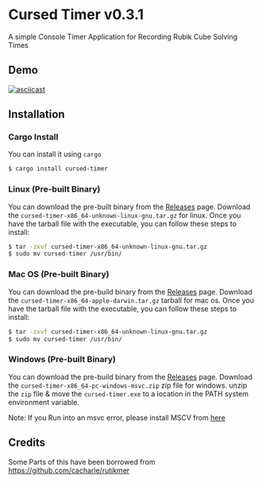 # Cursed Timer v0.3.1

A simple Console Timer Application for Recording Rubik Cube Solving Times

## Demo

[![asciicast](https://asciinema.org/a/3iOMHmr1ZbexqnjUBOPuJC7oN.svg)](https://asciinema.org/a/3iOMHmr1ZbexqnjUBOPuJC7oN)

## Installation

### Cargo Install

You can install it using `cargo`

```sh
$ cargo install cursed-timer
```

### Linux (Pre-built Binary)

You can download the pre-built binary from the [Releases](https://github.com/dhruvasagar/cursed-timer/releases) page.
Download the `cursed-timer-x86_64-unknown-linux-gnu.tar.gz` for linux. Once you have the tarball file with the executable,
you can follow these steps to install:

```bash
$ tar -zxvf cursed-timer-x86_64-unknown-linux-gnu.tar.gz
$ sudo mv cursed-timer /usr/bin/
```

### Mac OS (Pre-built Binary)

You can download the pre-build binary from the [Releases](https://github.com/dhruvasagar/cursed-timer/releases) page.
Download the `cursed-timer-x86_64-apple-darwin.tar.gz` tarball for mac os. Once you have the tarball file with the executable, you can follow these steps to install:

```bash
$ tar -zxvf cursed-timer-x86_64-unknown-linux-gnu.tar.gz
$ sudo mv cursed-timer /usr/bin/
```

### Windows (Pre-built Binary)

You can download the pre-build binary from the [Releases](https://github.com/dhruvasagar/cursed-timer/releases) page.
Download the `cursed-timer-x86_64-pc-windows-msvc.zip` zip file for windows. unzip the `zip` file & move the `cursed-timer.exe` to a location in the PATH system environment variable.

Note: If you Run into an msvc error, please install MSCV from [here](https://learn.microsoft.com/en-us/cpp/windows/latest-supported-vc-redist?view=msvc-170)

## Credits

Some Parts of this have been borrowed from https://github.com/cacharle/rutikmer
